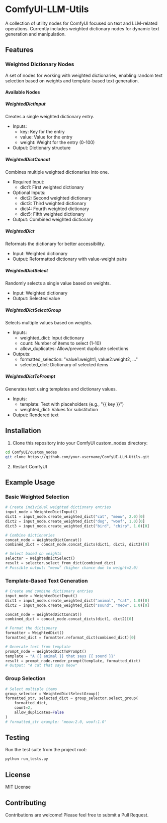 # ComfyUI-LLM-Utils

A collection of utility nodes for ComfyUI focused on text and LLM-related operations. Currently includes weighted dictionary nodes for dynamic text generation and manipulation.

## Features

### Weighted Dictionary Nodes

A set of nodes for working with weighted dictionaries, enabling random text selection based on weights and template-based text generation.

#### Available Nodes

##### WeightedDictInput

Creates a single weighted dictionary entry.

- Inputs:
  - key: Key for the entry
  - value: Value for the entry
  - weight: Weight for the entry (0-100)
- Output: Dictionary structure

##### WeightedDictConcat

Combines multiple weighted dictionaries into one.

- Required Input:
  - dict1: First weighted dictionary
- Optional Inputs:
  - dict2: Second weighted dictionary
  - dict3: Third weighted dictionary
  - dict4: Fourth weighted dictionary
  - dict5: Fifth weighted dictionary
- Output: Combined weighted dictionary

##### WeightedDict

Reformats the dictionary for better accessibility.

- Input: Weighted dictionary
- Output: Reformatted dictionary with value-weight pairs

##### WeightedDictSelect

Randomly selects a single value based on weights.

- Input: Weighted dictionary
- Output: Selected value

##### WeightedDictSelectGroup

Selects multiple values based on weights.

- Inputs:
  - weighted_dict: Input dictionary
  - count: Number of items to select (1-10)
  - allow_duplicates: Allow/prevent duplicate selections
- Outputs:
  - formatted_selection: "value1:weight1, value2:weight2, ..."
  - selected_dict: Dictionary of selected items

##### WeightedDictToPrompt

Generates text using templates and dictionary values.

- Inputs:
  - template: Text with placeholders (e.g., "{{ key }}")
  - weighted_dict: Values for substitution
- Output: Rendered text

## Installation

1. Clone this repository into your ComfyUI custom_nodes directory:

```bash
cd ComfyUI/custom_nodes
git clone https://github.com/your-username/ComfyUI-LLM-Utils.git
```

2. Restart ComfyUI

## Example Usage

### Basic Weighted Selection

```python
# Create individual weighted dictionary entries
input_node = WeightedDictInput()
dict1 = input_node.create_weighted_dict("cat", "meow", 2.0)[0]
dict2 = input_node.create_weighted_dict("dog", "woof", 1.0)[0]
dict3 = input_node.create_weighted_dict("bird", "chirp", 1.0)[0]

# Combine dictionaries
concat_node = WeightedDictConcat()
combined_dict = concat_node.concat_dicts(dict1, dict2, dict3)[0]

# Select based on weights
selector = WeightedDictSelect()
result = selector.select_from_dict(combined_dict)
# Possible output: "meow" (higher chance due to weight=2.0)
```

### Template-Based Text Generation

```python
# Create and combine dictionary entries
input_node = WeightedDictInput()
dict1 = input_node.create_weighted_dict("animal", "cat", 1.0)[0]
dict2 = input_node.create_weighted_dict("sound", "meow", 1.0)[0]

concat_node = WeightedDictConcat()
combined_dict = concat_node.concat_dicts(dict1, dict2)[0]

# Format the dictionary
formatter = WeightedDict()
formatted_dict = formatter.reformat_dict(combined_dict)[0]

# Generate text from template
prompt_node = WeightedDictToPrompt()
template = "A {{ animal }} that says {{ sound }}"
result = prompt_node.render_prompt(template, formatted_dict)
# Output: "A cat that says meow"
```

### Group Selection

```python
# Select multiple items
group_selector = WeightedDictSelectGroup()
formatted_str, selected_dict = group_selector.select_group(
    formatted_dict, 
    count=2, 
    allow_duplicates=False
)
# formatted_str example: "meow:2.0, woof:1.0"
```

## Testing

Run the test suite from the project root:

```bash
python run_tests.py
```

## License

MIT License

## Contributing

Contributions are welcome! Please feel free to submit a Pull Request.
